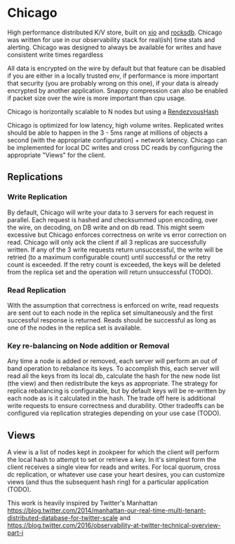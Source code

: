 Chicago
=======

High performance distributed K/V store, built on [xio](https://github.com/xjdr/xio)
and [rocksdb](https://github.com/facebook/rocksdb). Chicago was written for use in our
observability stack for real(ish) time stats and alerting. Chicago was designed to always be
available for writes and have consistent write times regardless

All data is encrypted on the wire by default but that feature can be disabled if you are either
in a locally trusted env, if performance is more important that security (you are probably wrong on this one),
if your data is already encrypted by another application. Snappy compression can also be enabled if packet size
over the wire is more important than cpu usage.

Chicago is horizontally scalable to N nodes but using a [RendezvousHash](https://en.wikipedia.org/wiki/Rendezvous_hashing)

Chicago is optimized for low latency, high volume writes. Replicated writes should be able to happen in the
3 - 5ms range at millions of objects a second (with the appropriate configuration) + network latency. Chicago
can be implemented for local DC writes and cross DC reads by configuring the appropriate "Views" for the client.

## Replications

### Write Replication
By default, Chicago will write your data to 3 servers for each request in parallel. Each request is hashed and checksummed
upon encoding, over the wire, on decoding, on DB write and on db read. This might seem excessive but Chicago enforces
correctness on write vs error correction on read. Chicago will only ack the client if all 3 replicas are successfully written.
If any of the 3 write requests return unsuccessful, the write will be retried (to a maximum configurable count) until successful
or the retry count is exceeded. If the retry count is exceeded, the keys will be deleted from the replica set and the operation
will return unsuccessful (TODO).

### Read Replication
With the assumption that correctness is enforced on write, read requests are sent out to each node in the replica set
simultaneously and the first successful response is returned. Reads should be successful as long as one of the nodes in
the replica set is available.

### Key re-balancing on Node addition or Removal
Any time a node is added or removed, each server will perform an out of band operation to rebalance its keys. To accomplish this,
each server will read all the keys from its local db, calculate the hash for the new node list (the view) and then redistribute the
keys as appropriate. The strategy for replica rebalancing is configurable, but by default keys will be re-written by each node as
is it calculated in the hash. The trade off here is additional write requests to ensure correctness and durability. Other tradeoffs
can be configured via replication strategies depending on your use case (TODO).

## Views
A view is a list of nodes kept in zookpeer for which the client will perform the local hash to attempt to set or
retrieve a key. In it's simplest form the client receives a single view for reads and writes. For local quorum,
cross dc replication, or whatever use case your heart desires, you can customize views (and thus the subsequent hash ring)
for a particular application (TODO).


This work is heavily inspired by Twitter's Manhattan
https://blog.twitter.com/2014/manhattan-our-real-time-multi-tenant-distributed-database-for-twitter-scale
and
https://blog.twitter.com/2016/observability-at-twitter-technical-overview-part-i